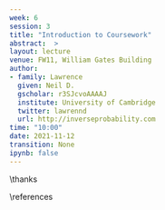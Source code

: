 ```yaml
---
week: 6
session: 3
title: "Introduction to Coursework"
abstract:  >
layout: lecture
venue: FW11, William Gates Building
author:
- family: Lawrence
  given: Neil D.
  gscholar: r3SJcvoAAAAJ
  institute: University of Cambridge
  twitter: lawrennd
  url: http://inverseprobability.com
time: "10:00"
date: 2021-11-12
transition: None
ipynb: false
---
```




\thanks

\references
